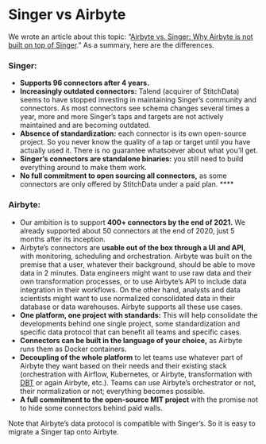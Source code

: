 # Singer vs Airbyte

We wrote an article about this topic: “[Airbyte vs. Singer: Why Airbyte is not built on top of Singer](https://airbyte.io/articles/data-engineering-thoughts/airbyte-vs-singer-why-airbyte-is-not-built-on-top-of-singer/).” As a summary, here are the differences. 

### **Singer:**

* **Supports 96 connectors after 4 years.**
* **Increasingly outdated connectors:** Talend \(acquirer of StitchData\) seems to have stopped investing in maintaining Singer’s community and connectors. As most connectors see schema changes several times a year, more and more Singer’s taps and targets are not actively maintained and are becoming outdated. 
* **Absence of standardization:** each connector is its own open-source project. So you never know the quality of a tap or target until you have actually used it. There is no guarantee whatsoever about what you’ll get.
* **Singer’s connectors are standalone binaries:** you still need to build everything around to make them work. 
* **No full commitment to open sourcing all connectors,** as some connectors are only offered by StitchData under a paid plan.  ****

### **Airbyte:**

* Our ambition is to support **400+ connectors by the end of 2021.** We already supported about 50 connectors at the end of 2020, just 5 months after its inception. 
* Airbyte’s connectors are **usable out of the box through a UI and API**, with monitoring, scheduling and orchestration. Airbyte was built on the premise that a user, whatever their background, should be able to move data in 2 minutes. Data engineers might want to use raw data and their own transformation processes, or to use Airbyte’s API to include data integration in their workflows. On the other hand, analysts and data scientists might want to use normalized consolidated data in their database or data warehouses. Airbyte supports all these use cases.  
* **One platform, one project with standards:** This will help consolidate the developments behind one single project, some standardization and specific data protocol that can benefit all teams and specific cases. 
* **Connectors can be built in the language of your choice,** as Airbyte runs them as Docker containers.
* **Decoupling of the whole platform** to let teams use whatever part of Airbyte they want based on their needs and their existing stack \(orchestration with Airflow, Kubernetes, or Airbyte, transformation with [DBT](http://getdbt.com) or again Airbyte, etc.\). Teams can use Airbyte’s orchestrator or not, their normalization or not; everything becomes possible. 
* **A full commitment to the open-source MIT project** with the promise not to hide some connectors behind paid walls.

Note that Airbyte’s data protocol is compatible with Singer’s. So it is easy to migrate a Singer tap onto Airbyte.  


